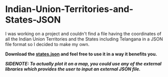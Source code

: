 # Indian-Union-Territories-and-States-JSON

I was working on a project and couldn't find a file having the coordinates of all the Indian Union Territories and the States including Telangana in a JSON file format so I decided to make my own. 

<b>Download the <a href="https://github.com/adimehta03/Indian-Union-Territories-and-States-JSON/blob/master/states.json">states.json</a> and feel free to use it in a way it benefits you.

<em>SIDENOTE: To actually plot it on a map, you could use any of the external libraries which provides the user to input an external JSON file.</em>
